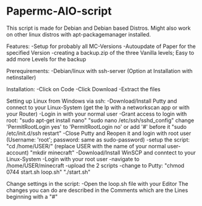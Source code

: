 # Papermc-AIO-script
This script is made for Debian and Debian based Distros. Might also work on other linux distros with apt-packagemanager installed.

Features:
-Setup for probably all MC-Versions
-Autoupdate of Paper for the specified Version
-creating a backup.zip of the three Vanilla levels; Easy to add more Levels for the backup

Prerequirements:
-Debian/linux with ssh-server (Option at Installation with netinstaller)

Installation:
-Click on Code
-Click Download
-Extract the files

Setting up Linux from Windows via ssh:
-Download/Install Putty and connect to your Linux-System (get the Ip with a networkscan app or with your Router)
-Login in with your normal user
-Grant access to login with root:
"sudo apt-get install nano"
"sudo nano /etc/ssh/sshd_config"
change 'PermitRootLogin yes' to 'PermitRootLogin no' or add '#' before it
"sudo /etc/init.d/ssh restart"
-Close Putty and Reopen it and login with root user (Username: 'root'; password: same as sudo-password)
-setup the script:
"cd /home/USER/" (replace USER with the name of your normal user-account)
"mkdir minecraft"
-Download/Install WinSCP and conntect to your Linux-System
-Login with your root user
-navigate to /home/USER/minecraft
-upload the 2 scripts
-change to Putty:
"chmod 0744 start.sh loop.sh"
"./start.sh"

Change settings in the script:
-Open the loop.sh file with your Editor
The changes you can do are described in the Comments which are the Lines beginning with a "#"
